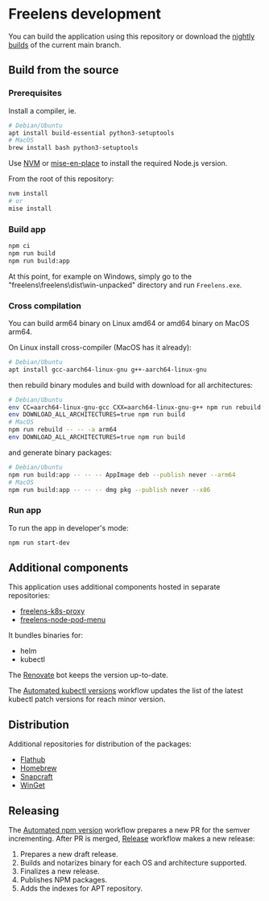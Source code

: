 # Freelens development

You can build the application using this repository or download the [nightly
builds](https://github.com/freelensapp/freelens-nightly-builds/releases) of
the current main branch.

## Build from the source

### Prerequisites

Install a compiler, ie.

```sh
# Debian/Ubuntu
apt install build-essential python3-setuptools
# MacOS
brew install bash python3-setuptools
```

Use [NVM](https://github.com/nvm-sh/nvm) or
[mise-en-place](https://mise.jdx.dev/) to install the required Node.js
version.

From the root of this repository:

```sh
nvm install
# or
mise install
```

### Build app

```sh
npm ci
npm run build
npm run build:app
```

At this point, for example on Windows, simply go to the
"freelens\freelens\dist\win-unpacked" directory and run `Freelens.exe`.

### Cross compilation

You can build arm64 binary on Linux amd64 or amd64 binary on MacOS arm64.

On Linux install cross-compiler (MacOS has it already):

```sh
# Debian/Ubuntu
apt install gcc-aarch64-linux-gnu g++-aarch64-linux-gnu
```

then rebuild binary modules and build with download for all architectures:

```sh
# Debian/Ubuntu
env CC=aarch64-linux-gnu-gcc CXX=aarch64-linux-gnu-g++ npm run rebuild -- -- -a arm64
env DOWNLOAD_ALL_ARCHITECTURES=true npm run build
# MacOS
npm run rebuild -- -- -a arm64
env DOWNLOAD_ALL_ARCHITECTURES=true npm run build
```

and generate binary packages:

```sh
# Debian/Ubuntu
npm run build:app -- -- -- AppImage deb --publish never --arm64
# MacOS
npm run build:app -- -- -- dmg pkg --publish never --x86
```

### Run app

To run the app in developer's mode:

```sh
npm run start-dev
```

## Additional components

This application uses additional components hosted in separate repositories:

* [freelens-k8s-proxy](https://github.com/freelensapp/freelens-k8s-proxy/)
* [freelens-node-pod-menu](https://github.com/freelensapp/freelens-node-pod-menu/)

It bundles binaries for:

* helm
* kubectl

The [Renovate](https://github.com/freelensapp/freelens/issues/64) bot keeps
the version up-to-date.

The [Automated kubectl versions](.github/workflows/kubectl-versions.yaml)
workflow updates the list of the latest kubectl patch versions for reach
minor version.

## Distribution

Additional repositories for distribution of the packages:

* [Flathub](https://github.com/freelensapp/freelensapp.github.io)
* [Homebrew](https://github.com/freelensapp/homebrew-tap)
* [Snapcraft](https://github.com/freelensapp/freelens-snap)
* [WinGet](https://github.com/freelensapp/freelens-winget)

## Releasing

The [Automated npm version](.github/workflows/npm-version.yaml) workflow
prepares a new PR for the semver incrementing. After PR is merged,
[Release](.github/workflows/release.yaml) workflow makes a new release:

1. Prepares a new draft release.
2. Builds and notarizes binary for each OS and architecture supported.
3. Finalizes a new release.
4. Publishes NPM packages.
5. Adds the indexes for APT repository.

